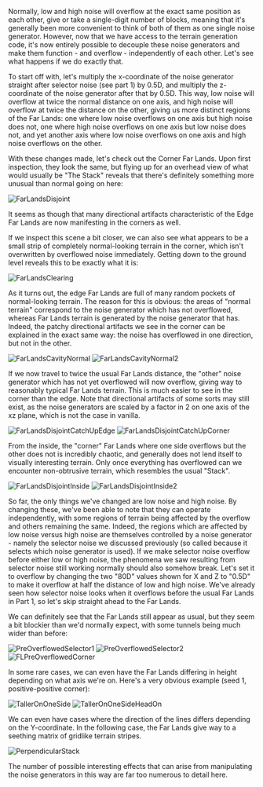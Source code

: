 Normally, low and high noise will overflow at the exact same position as each other, give or take a single-digit number of blocks, meaning that it's generally been more convenient to think of both of them as one single noise generator. However, now that we have access to the terrain generation code, it's now entirely possible to decouple these noise generators and make them function - and overflow - independently of each other. Let's see what happens if we do exactly that.

To start off with, let's multiply the x-coordinate of the noise generator straight after selector noise (see part 1) by 0.5D, and multiply the z-coordinate of the noise generator after that by 0.5D. This way, low noise will overflow at twice the normal distance on one axis, and high noise will overflow at twice the distance on the other, giving us more distinct regions of the Far Lands: one where low noise overflows on one axis but high noise does not, one where high noise overflows on one axis but low noise does not, and yet another axis where low noise overflows on one axis and high noise overflows on the other.

With these changes made, let's check out the Corner Far Lands. Upon first inspection, they look the same, but flying up for an overhead view of what would usually be "The Stack" reveals that there's definitely something more unusual than normal going on here:

![FarLandsDisjoint](https://raw.githubusercontent.com/muzikbike/FarLandsChronicles/patch-3/assets/Ch1/FarLandsDisjoint.png)

It seems as though that many directional artifacts characteristic of the Edge Far Lands are now manifesting in the corners as well.

If we inspect this scene a bit closer, we can also see what appears to be a small strip of completely normal-looking terrain in the corner, which isn't overwritten by overflowed noise immediately. Getting down to the ground level reveals this to be exactly what it is:

![FarLandsClearing](https://raw.githubusercontent.com/muzikbike/FarLandsChronicles/patch-3/assets/Ch1/FarLandsClearing.png)

As it turns out, the edge Far Lands are full of many random pockets of normal-looking terrain. The reason for this is obvious: the areas of "normal terrain" correspond to the noise generator which has not overflowed, whereas Far Lands terrain is generated by the noise generator that has. Indeed, the patchy directional artifacts we see in the corner can be explained in the exact same way: the noise has overflowed in one direction, but not in the other.

![FarLandsCavityNormal](https://raw.githubusercontent.com/muzikbike/FarLandsChronicles/patch-3/assets/Ch1/FarLandsCavityNormal.png)
![FarLandsCavityNormal2](https://raw.githubusercontent.com/muzikbike/FarLandsChronicles/patch-3/assets/Ch1/FarLandsCavityNormal2.png)

If we now travel to twice the usual Far Lands distance, the "other" noise generator which has not yet overflowed will now overflow, giving way to reasonably typical Far Lands terrain. This is much easier to see in the corner than the edge. Note that directional artifacts of some sorts may still exist, as the noise generators are scaled by a factor in 2 on one axis of the xz plane, which is not the case in vanilla.

![FarLandsDisjointCatchUpEdge](https://raw.githubusercontent.com/muzikbike/FarLandsChronicles/patch-3/assets/Ch1/FarLandsDisjointCatchUpEdge.png)
![FarLandsDisjointCatchUpCorner](https://raw.githubusercontent.com/muzikbike/FarLandsChronicles/patch-3/assets/Ch1/FarLandsDisjointCatchUpCorner.png)

From the inside, the "corner" Far Lands where one side overflows but the other does not is incredibly chaotic, and generally does not lend itself to visually interesting terrain. Only once everything has overflowed can we encounter non-obtrusive terrain, which resembles the usual "Stack".

![FarLandsDisjointInside](https://raw.githubusercontent.com/muzikbike/FarLandsChronicles/patch-3/assets/Ch1/FarLandsDisjointInside.png)
![FarLandsDisjointInside2](https://raw.githubusercontent.com/muzikbike/FarLandsChronicles/patch-3/assets/Ch1/FarLandsDisjointInside2.png)

So far, the only things we've changed are low noise and high noise. By changing these, we've been able to note that they can operate independently, with some regions of terrain being affected by the overflow and others remaining the same. Indeed, the regions which are affected by low noise versus high noise are themselves controlled by a noise generator - namely the selector noise we discussed previously (so called because it selects which noise generator is used). If we make selector noise overflow before either low or high noise, the phenomena we saw resulting from selector noise still working normally should also somehow break. Let's set it to overflow by changing the two "80D" values shown for X and Z to "0.5D" to make it overflow at half the distance of low and high noise. We've already seen how selector noise looks when it overflows before the usual Far Lands in Part 1, so let's skip straight ahead to the Far Lands.

We can definitely see that the Far Lands still appear as usual, but they seem a bit blockier than we'd normally expect, with some tunnels being much wider than before:

![PreOverflowedSelector1](https://raw.githubusercontent.com/muzikbike/FarLandsChronicles/patch-3/assets/Ch1/PreOverflowedSelector1.png)
![PreOverflowedSelector2](https://raw.githubusercontent.com/muzikbike/FarLandsChronicles/patch-3/assets/Ch1/PreOverflowedSelector2.png)
![FLPreOverflowedCorner](https://raw.githubusercontent.com/muzikbike/FarLandsChronicles/patch-3/assets/Ch1/FLPreOverflowedCorner.png)

In some rare cases, we can even have the Far Lands differing in height depending on what axis we're on. Here's a very obvious example (seed 1, positive-positive corner):

![TallerOnOneSide](https://raw.githubusercontent.com/muzikbike/FarLandsChronicles/patch-3/assets/Ch1/TallerOnOneSide.png)
![TallerOnOneSideHeadOn](https://raw.githubusercontent.com/muzikbike/FarLandsChronicles/patch-3/assets/Ch1/TallerOnOneSideHeadOn.png)

We can even have cases where the direction of the lines differs depending on the Y-coordinate. In the following case, the Far Lands give way to a seething matrix of gridlike terrain stripes.

![PerpendicularStack](https://raw.githubusercontent.com/muzikbike/FarLandsChronicles/patch-3/assets/Ch1/PerpendicularStack.png)

The number of possible interesting effects that can arise from manipulating the noise generators in this way are far too numerous to detail here.
